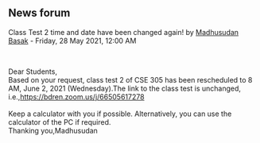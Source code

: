 <h2>News forum</h2><a href="https://moodle.cse.buet.ac.bd/user/view.php?id=523&course=562"></a>
Class Test 2 time and date have been changed again!
by <a href="https://moodle.cse.buet.ac.bd/user/view.php?id=523&course=562">Madhusudan Basak</a> - Friday, 28 May 2021, 12:00 AM


 

Dear Students,<br />Based on your request, class test 2 of CSE 305 has been rescheduled to 8 AM, June 2, 2021 (Wednesday).The link to the class test is unchanged, i.e.,<a href="https://bdren.zoom.us/j/66505617278">https://bdren.zoom.us/j/66505617278</a><br /><br />Keep a calculator with you if possible. Alternatively, you can use the calculator of the PC if required.<br />Thanking you,Madhusudan






